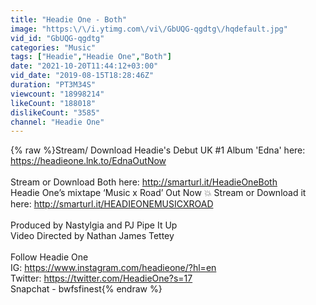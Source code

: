 ```yaml
---
title: "Headie One - Both"
image: "https:\/\/i.ytimg.com\/vi\/GbUQG-qgdtg\/hqdefault.jpg"
vid_id: "GbUQG-qgdtg"
categories: "Music"
tags: ["Headie","Headie One","Both"]
date: "2021-10-20T11:44:12+03:00"
vid_date: "2019-08-15T18:28:46Z"
duration: "PT3M34S"
viewcount: "18998214"
likeCount: "188018"
dislikeCount: "3585"
channel: "Headie One"
---
```

{% raw %}Stream/ Download Headie's Debut UK #1 Album 'Edna' here: <a rel="nofollow" target="blank" href="https://headieone.lnk.to/EdnaOutNow">https://headieone.lnk.to/EdnaOutNow</a><br /><br />Stream or Download Both here: <a rel="nofollow" target="blank" href="http://smarturl.it/HeadieOneBoth">http://smarturl.it/HeadieOneBoth</a><br />Headie One’s mixtape ‘Music x Road’ Out Now 💥 Stream or Download it here: <a rel="nofollow" target="blank" href="http://smarturl.it/HEADIEONEMUSICXROAD">http://smarturl.it/HEADIEONEMUSICXROAD</a><br /><br />Produced by Nastylgia and PJ Pipe It Up<br />Video Directed by Nathan James Tettey<br /><br />Follow Headie One<br />IG: <a rel="nofollow" target="blank" href="https://www.instagram.com/headieone/?hl=en">https://www.instagram.com/headieone/?hl=en</a><br />Twitter: <a rel="nofollow" target="blank" href="https://twitter.com/HeadieOne?s=17">https://twitter.com/HeadieOne?s=17</a><br />Snapchat - bwfsfinest{% endraw %}
